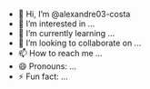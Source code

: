 - 👋 Hi, I’m @alexandre03-costa
- 👀 I’m interested in ...
- 🌱 I’m currently learning ...
- 💞️ I’m looking to collaborate on ...
- 📫 How to reach me ...
- 😄 Pronouns: ...
- ⚡ Fun fact: ...

<!---
alexandre03-costa/alexandre03-costa is a ✨ special ✨ repository because its `README.md` (this file) appears on your GitHub profile.
You can click the Preview link to take a look at your changes.
--->
